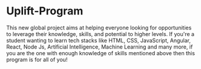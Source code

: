 # Uplift-Program
This new global project aims at helping everyone looking for opportunities to leverage their knowledge, skills, and potential to higher levels. If you're a student wanting to learn tech stacks like HTML, CSS, JavaScript, Angular, React, Node Js, Artificial Intelligence, Machine Learning and many more, if you are the one with enough knowledge of skills mentioned above then this program is for all of you!
